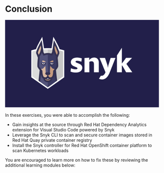 # Conclusion

![](../../.gitbook/assets/logo-solid-background.png)

In these exercises, you were able to accomplish the following:

* Gain insights at the source through Red Hat Dependency Analytics extension for Visual Studio Code powered by Snyk
* Leverage the Snyk CLI to scan and secure container images stored in Red Hat Quay private container registry
* Install the Snyk controller for Red Hat OpenShift container platform to scan Kubernetes workloads

You are encouraged to learn more on how to fix these by reviewing the additional learning modules below:



